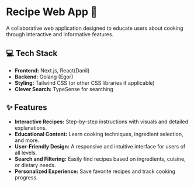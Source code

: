 # Recipe Web App 🍳  

A collaborative web application designed to educate users about cooking through interactive and informative features.

## 💻 Tech Stack  
- **Frontend:** Next.js, React(Danil)  
- **Backend:** Golang (Egor)
- **Styling:** Tailwind CSS (or other CSS libraries if applicable)
- **Clever Search:** TypeSense for searching

## ✨ Features  
- **Interactive Recipes:** Step-by-step instructions with visuals and detailed explanations.  
- **Educational Content:** Learn cooking techniques, ingredient selection, and more.  
- **User-Friendly Design:** A responsive and intuitive interface for users of all levels.  
- **Search and Filtering:** Easily find recipes based on ingredients, cuisine, or dietary needs.  
- **Personalized Experience:** Save favorite recipes and track cooking progress.  


